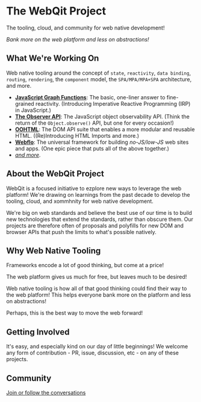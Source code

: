 # The WebQit Project

The tooling, cloud, and community for web native development!

*Bank more on the web platform and less on abstractions!*

## What We're Working On

Web native tooling around the concept of `state`, `reactivity`, `data binding`, `routing`, `rendering`, the `component` model, the `SPA/MPA/MPA+SPA` architecture, and more.

- **[JavaScript Graph Functions](https://github.com/webqit/subscript)**: The basic, one-liner answer to fine-grained reactivity. (Introducing Imperative Reactive Programming (IRP) in JavaScript.)
- **[The Observer API](https://github.com/webqit/observer)**: The JavaScript object observability API. (Think the return of the `Object.observe()` API, but one for every occasion!)
- **[OOHTML](https://github.com/webqit/oohtml)**: The DOM API suite that enables a more modular and reusable HTML. ((Re)Introducing HTML Imports and more.)
- **[Webflo](https://github.com/webqit/webflo)**: The universal framework for building *no-JS/low-JS* web sites and apps. (One epic piece that puts all of the above together.)
- *[and more](https://github.com/webqit)*.

## About the WebQit Project

WebQit is a focused initiative to ezplore new ways to leverage the web platform! We're drawing on learnings from the past decade to develop the tooling, cloud, and xommhnity for web native development.

We're big on web standards and believe the best use of our time is to build new technologies that extend the standards, rather than obscure them. Our projects are therefore often of proposals and polyfills for new DOM and browser APIs that push the limits to what's possible natively.

## Why Web Native Tooling

Frameworks encode a lot of good thinking, but come at a price!

The web platform gives us much for free, but leaves much to be desired!

Web native tooling is how all of that good thinking could find their way to the web platform! This helps everyone bank more on the platform and less on abstractions!

Perhaps, this is the best way to move the web forward!

## Getting Involved

It's easy, and especially kind on our day of little beginnings! We welcome any form of contribution - PR, issue, discussion, etc - on any of these projects.

## Community

[Join or follow the conversations](https://github.com/webqit/webqit/discussions)
